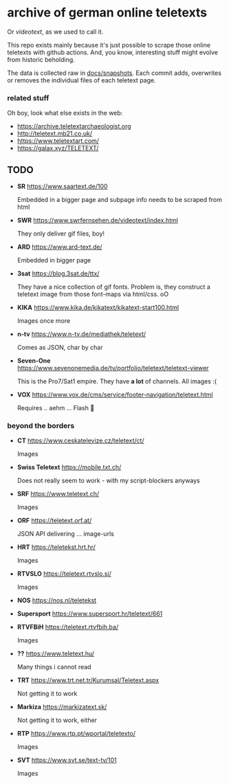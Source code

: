 # archive of german online teletexts

Or *videotext*, as we used to call it. 

This repo exists mainly because it's just possible to scrape those
online teletexts with github actions. And, you know, interesting
stuff might evolve from historic beholding.

The data is collected raw in [docs/snapshots](docs/snapshots). Each commit
adds, overwrites or removes the individual files of each teletext page.

### related stuff

Oh boy, look what else exists in the web: 

- https://archive.teletextarchaeologist.org
- http://teletext.mb21.co.uk/
- https://www.teletextart.com/
- https://galax.xyz/TELETEXT/


## TODO
  
- **SR** https://www.saartext.de/100

  Embedded in a bigger page and subpage info needs to be scraped from html 
  
- **SWR** https://www.swrfernsehen.de/videotext/index.html

  They only deliver gif files, boy!

- **ARD** https://www.ard-text.de/

  Embedded in bigger page
  
- **3sat** https://blog.3sat.de/ttx/

  They have a nice collection of gif fonts. Problem is, they construct a 
  teletext image from those font-maps via html/css. oO
  
- **KIKA** https://www.kika.de/kikatext/kikatext-start100.html

  Images once more
  
- **n-tv** https://www.n-tv.de/mediathek/teletext/

  Comes as JSON, char by char
  
- **Seven-One** https://www.sevenonemedia.de/tv/portfolio/teletext/teletext-viewer
  
  This is the Pro7/Sat1 empire. They have **a lot** of channels. All images :(

- **VOX** https://www.vox.de/cms/service/footer-navigation/teletext.html

  Requires .. aehm ... Flash :rofl:


### beyond the borders

- **CT** https://www.ceskatelevize.cz/teletext/ct/

  Images

- **Swiss Teletext** https://mobile.txt.ch/  
  
  Does not really seem to work - with my script-blockers anyways

- **SRF** https://www.teletext.ch/

  Images

- **ORF** https://teletext.orf.at/

  JSON API delivering ... image-urls

- **HRT** https://teletekst.hrt.hr/

  Images
  
- **RTVSLO** https://teletext.rtvslo.si/

  Images
  
- **NOS** https://nos.nl/teletekst

- **Supersport** https://www.supersport.hr/teletext/661

- **RTVFBiH** https://teletext.rtvfbih.ba/

  Images
  
- **??** https://www.teletext.hu/

  Many things i cannot read

- **TRT** https://www.trt.net.tr/Kurumsal/Teletext.aspx

  Not getting it to work
  
- **Markiza** https://markizatext.sk/
  
  Not getting it to work, either
  
- **RTP** https://www.rtp.pt/wportal/teletexto/

  Images
  
- **SVT** https://www.svt.se/text-tv/101

  Images
  
